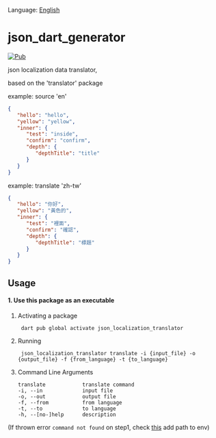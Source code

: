 Language: [English](README.md)

# json_dart_generator
[![Pub](https://img.shields.io/pub/v/json_localization_translator.svg?style=flat-square)](https://pub.dartlang.org/packages/json_localization_translator)

json localization data translator,

based on the 'translator' package

example: source 'en'
```json
{
   "hello": "hello",
   "yellow": "yellow",
   "inner": {
      "test": "inside",
      "confirm": "confirm",
      "depth": {
         "depthTitle": "title"
      }
   }
}
```

example: translate 'zh-tw'
```json
{
   "hello": "你好",
   "yellow": "黃色的",
   "inner": {
      "test": "裡面",
      "confirm": "確認",
      "depth": {
         "depthTitle": "標題"
      }
   }
}
```


## Usage

#### 1. Use this package as an executable
1. Activating a package

        dart pub global activate json_localization_translator

2. Running

        json_localization_translator translate -i {input_file} -o {output_file} -f {from_language} -t {to_language}

3. Command Line Arguments
    ```shell script
    translate            translate command
    -i, --in             input file
    -o, --out            output file
    -f, --from           from language
    -t, --to             to language
    -h, --[no-]help      description
    ```

(If thrown error `command not found` on step1, check [this](https://dart.cn/tools/pub/cmd/pub-global) add path to env) 
